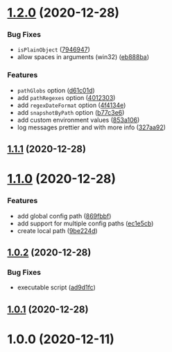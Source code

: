 # [1.2.0](https://github.com/swordev/arestic-cli/compare/v1.1.1...v1.2.0) (2020-12-28)


### Bug Fixes

* `isPlainObject` ([7946947](https://github.com/swordev/arestic-cli/commit/79469476b83ec8953a32868579fef50beb5ecc5b))
* allow spaces in arguments (win32) ([eb888ba](https://github.com/swordev/arestic-cli/commit/eb888ba04e25149a1f5f04014cc473659faf8a34))


### Features

* `pathGlobs` option ([d61c01d](https://github.com/swordev/arestic-cli/commit/d61c01d945e311e3b8a3da3a353c5811c91dbabe))
* add `pathRegexes` option ([4012303](https://github.com/swordev/arestic-cli/commit/40123037e60e24de55e85d5a80f70244af4c58b1))
* add `regexDateFormat` option ([4f4134e](https://github.com/swordev/arestic-cli/commit/4f4134ee63b3fd6347d20144f0054fcbdb0a0a83))
* add `snapshotByPath` option ([b77c3e6](https://github.com/swordev/arestic-cli/commit/b77c3e6fa8902328ac65cee541e15baa0359b7c1))
* add custom environment values ([853a106](https://github.com/swordev/arestic-cli/commit/853a106480466e5409a6ad3729bbb49f0f4f7f58))
* log messages prettier and with more info ([327aa92](https://github.com/swordev/arestic-cli/commit/327aa92e97a7825eaebb83a9a45abbd8ed736048))



## [1.1.1](https://github.com/swordev/arestic-cli/compare/v1.1.0...v1.1.1) (2020-12-28)



# [1.1.0](https://github.com/swordev/arestic-cli/compare/v1.0.2...v1.1.0) (2020-12-28)


### Features

* add global config path ([869fbbf](https://github.com/swordev/arestic-cli/commit/869fbbfbea40356b4e445532ed8459df55a5f081))
* add support for multiple config paths ([ec1e5cb](https://github.com/swordev/arestic-cli/commit/ec1e5cb683791fc3e4de1cd54729a831dd24c79a))
* create local path ([9be224d](https://github.com/swordev/arestic-cli/commit/9be224df1d9e7f945759f81400dc89233fcbea1b))



## [1.0.2](https://github.com/swordev/arestic-cli/compare/v1.0.1...v1.0.2) (2020-12-28)


### Bug Fixes

* executable script ([ad9d1fc](https://github.com/swordev/arestic-cli/commit/ad9d1fc84bef16067a40bf7e6ed67f9c5b04f041))



## [1.0.1](https://github.com/swordev/arestic-cli/compare/v1.0.0...v1.0.1) (2020-12-28)



# 1.0.0 (2020-12-11)



